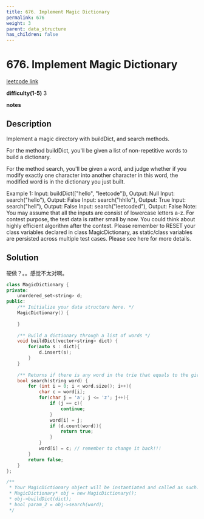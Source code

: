 ```yaml
---
title: 676. Implement Magic Dictionary
permalink: 676
weight: 3
parent: data_structure
has_children: false
---
```

# 676. Implement Magic Dictionary
[leetcode link](https://leetcode.com/problems/implement-magic-dictionary/)

**difficulty(1-5)** 
3

**notes**   


## Description
Implement a magic directory with buildDict, and search methods.

For the method buildDict, you'll be given a list of non-repetitive words to build a dictionary.

For the method search, you'll be given a word, and judge whether if you modify exactly one character into another character in this word, the modified word is in the dictionary you just built.

Example 1:
Input: buildDict(["hello", "leetcode"]), Output: Null
Input: search("hello"), Output: False
Input: search("hhllo"), Output: True
Input: search("hell"), Output: False
Input: search("leetcoded"), Output: False
Note:
You may assume that all the inputs are consist of lowercase letters a-z.
For contest purpose, the test data is rather small by now. You could think about highly efficient algorithm after the contest.
Please remember to RESET your class variables declared in class MagicDictionary, as static/class variables are persisted across multiple test cases. Please see here for more details.

## Solution 
硬做？。。感觉不太对啊。

```c++
class MagicDictionary {
private:
    unordered_set<string> d; 
public:
    /** Initialize your data structure here. */
    MagicDictionary() {
        
    }
    
    /** Build a dictionary through a list of words */
    void buildDict(vector<string> dict) {
        for(auto s : dict){
            d.insert(s);
        }
    }
    
    /** Returns if there is any word in the trie that equals to the given word after modifying exactly one character */
    bool search(string word) {
        for (int i = 0; i < word.size(); i++){
            char c = word[i];
            for(char j = 'a'; j <= 'z'; j++){
                if (j == c){
                    continue;
                }
                word[i] = j;
                if (d.count(word)){
                    return true;
                }
            }
            word[i] = c; // remember to change it back!!!
        }
        return false;
    }
};

/**
 * Your MagicDictionary object will be instantiated and called as such:
 * MagicDictionary* obj = new MagicDictionary();
 * obj->buildDict(dict);
 * bool param_2 = obj->search(word);
 */
```



